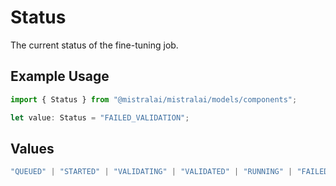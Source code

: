 # Status

The current status of the fine-tuning job.

## Example Usage

```typescript
import { Status } from "@mistralai/mistralai/models/components";

let value: Status = "FAILED_VALIDATION";
```

## Values

```typescript
"QUEUED" | "STARTED" | "VALIDATING" | "VALIDATED" | "RUNNING" | "FAILED_VALIDATION" | "FAILED" | "SUCCESS" | "CANCELLED" | "CANCELLATION_REQUESTED"
```